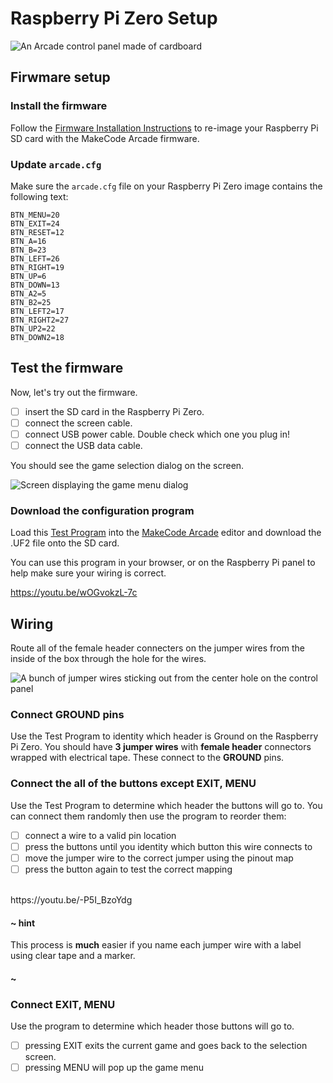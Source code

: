 # Raspberry Pi Zero Setup

![An Arcade control panel made of cardboard](/static/hardware/raspberry-pi/cardboard-control-panel/pisetup.jpg)

## Firwmare setup

### Install the firmware

Follow the [Firmware Installation Instructions](https://learn.adafruit.com/makecode-arcade-with-raspberry-pi-zero/firmware#firmware-3-1)
to re-image your Raspberry Pi SD card with the MakeCode Arcade firmware.

### Update ``arcade.cfg``

Make sure the ``arcade.cfg`` file on your Raspberry Pi Zero image contains the following text:

```
BTN_MENU=20
BTN_EXIT=24
BTN_RESET=12
BTN_A=16
BTN_B=23
BTN_LEFT=26
BTN_RIGHT=19
BTN_UP=6
BTN_DOWN=13
BTN_A2=5
BTN_B2=25
BTN_LEFT2=17
BTN_RIGHT2=27
BTN_UP2=22
BTN_DOWN2=18
```

## Test the firmware

Now, let's try out the firmware.

- [ ] insert the SD card in the Raspberry Pi Zero.
- [ ] connect the screen cable.
- [ ] connect USB power cable. Double check which one you plug in!
- [ ] connect the USB data cable.

You should see the game selection dialog on the screen.

![Screen displaying the game menu dialog](/static/hardware/raspberry-pi/cardboard-control-panel/gamemenu.jpg)

### Download the configuration program

Load this [Test Program](https://makecode.com/_EohXexFUoebo) into the [MakeCode Arcade](@homeurl@) editor and download the .UF2 file onto the
SD card.

You can use this program in your browser, or on the Raspberry Pi panel to help make sure your wiring is correct.   

https://youtu.be/wOGvokzL-7c

## Wiring

Route all of the female header connecters on the jumper wires from the inside of the box through the hole for the wires.

![A bunch of jumper wires sticking out from the center hole on the control panel](/static/hardware/raspberry-pi/cardboard-control-panel/cable-stick.jpg)

### Connect GROUND pins

Use the Test Program to identity which header is Ground on the Raspberry Pi Zero. 
You should have **3 jumper wires** with **female header** connectors wrapped with electrical tape. These connect to the **GROUND**
pins.

### Connect the all of the buttons except EXIT, MENU

Use the Test Program to determine which header the buttons will go to. You can connect them randomly then use the program to reorder them:

- [ ] connect a wire to a valid pin location
- [ ] press the buttons until you identity which button this wire connects to
- [ ] move the jumper wire to the correct jumper using the pinout map
- [ ] press the button again to test the correct mapping

<br/>
https://youtu.be/-P5I_BzoYdg

#### ~ hint

This process is **much** easier if you name each jumper wire with a label using clear tape and a marker.

#### ~

### Connect EXIT, MENU

Use the program to determine which header those buttons will go to.

- [ ] pressing EXIT exits the current game and goes back to the selection screen.
- [ ] pressing MENU will pop up the game menu
